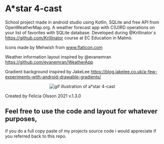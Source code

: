 # A*star 4-cast
School project made in android studio using Kotlin, SQLite and free API from OpenWeatherMap.org.
A weather forecast app with C(U)RD operations on your list of favorites with SQLite database. Developed during @Krillinator´s https://github.com/Krillinator course at EC Education in Malmö.

Icons made by Mehwish from www.flaticon.com

Weather information layout inspired by @evanemran https://github.com/evanemran/WeatherApp

Gradient background inspired by JakeLee https://blog.jakelee.co.uk/a-few-experiments-with-android-drawable-gradients/
<p align="center">
  <img src="https://raw.githubusercontent.com/iFLil291/aStar4Cast/main/illustration.gif" alt="gif illustration of a*star 4-cast"/>
</p>

Created by Felicia Olsson 2021 
v.1.3.0

## Feel free to use the code and layout for whatever purposes, 
if you do a full copy paste of my projects source code i would appreciate if you referred back to this repo.
